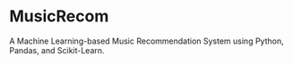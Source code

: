 # MusicRecom
A Machine Learning-based Music Recommendation System using Python, Pandas, and Scikit-Learn.
